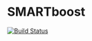 # SMARTboost

[![Build Status](https://github.com/PaoloGiordani/SMARTboost.jl/workflows/CI/badge.svg)](https://github.com/PaoloGiordani/SMARTboost.jl/actions)
